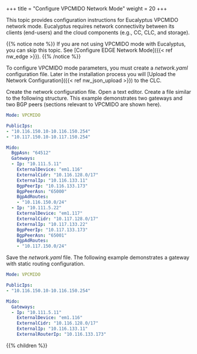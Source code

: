 +++
title = "Configure VPCMIDO Network Mode"
weight = 20
+++


This topic provides configuration instructions for Eucalyptus VPCMIDO network mode. Eucalyptus requires network connectivity between its clients (end-users) and the cloud components (e.g., CC, CLC, and storage).

{{% notice note %}}
If you are not using VPCMIDO mode with Eucalyptus, you can skip this topic. See [Configure EDGE Network Mode]({{< ref nw_edge >}}). 
{{% /notice %}}


To configure VPCMIDO mode parameters, you must create a *network.yaml* configuration file. Later in the installation process you will [Upload the Network Configuration]({{< ref nw_json_upload >}}) to the CLC. 

Create the network configuration file. Open a text editor. Create a file similar to the following structure. This example demonstrates two gateways and two BGP peers (sections relevant to VPCMIDO are shown here).

```yaml
Mode: VPCMIDO

PublicIps:
- "10.116.150.10-10.116.150.254"
- "10.117.150.10-10.117.150.254"

Mido:
  BgpAsn: "64512"
  Gateways:
  - Ip: "10.111.5.11"
    ExternalDevice: "em1.116"
    ExternalCidr: "10.116.128.0/17"
    ExternalIp: "10.116.133.11"
    BgpPeerIp: "10.116.133.173"
    BgpPeerAsn: "65000"
    BgpAdRoutes:
    - "10.116.150.0/24"
  - Ip: "10.111.5.22"
    ExternalDevice: "em1.117"
    ExternalCidr: "10.117.128.0/17"
    ExternalIp: "10.117.133.22"
    BgpPeerIp: "10.117.133.173"
    BgpPeerAsn: "65001"
    BgpAdRoutes:
    - "10.117.150.0/24"
```

Save the *network.yaml* file. The following example demonstrates a gateway with static routing configuration.

```yaml
Mode: VPCMIDO

PublicIps:
- "10.116.150.10-10.116.150.254"

Mido:
  Gateways:
  - Ip: "10.111.5.11"
    ExternalDevice: "em1.116"
    ExternalCidr: "10.116.128.0/17"
    ExternalIp: "10.116.133.11"
    ExternalRouterIp: "10.116.133.173"
```


{{% children %}}
